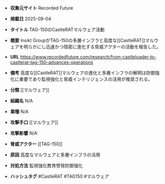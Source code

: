 - **収集元サイト**
Recorded Future

- **掲載日**
2025-09-04

- **タイトル**
TAG-150のCastleRATマルウェア活動

- **概要**
Insikt GroupがTAG-150の多層インフラと高度な[[CastleRAT]]マルウェアを明らかにし迅速かつ隠密に進化する脅威アクターの活動を報告した。

- **URL**
https://www.recordedfuture.com/research/from-castleloader-to-castlerat-tag-150-advances-operations

- **備考**
高度な[[CastleRAT]]マルウェアの進化と多層インフラの解明は防御強化に重要であり監視強化と脅威インテリジェンスの活用が推奨される。

- **分類**
[[マルウェア]]

- **組織名**
N/A

- **業種**
N/A

- **攻撃手口**
[[マルウェア]]

- **攻撃影響**
N/A

- **脅威アクター**
[[TAG-150]]

- **原因**
高度なマルウェアと多層インフラの活用

- **対処方法**
監視強化教育啓発防御強化

- **ハッシュタグ**
#CastleRAT #TAG150 #マルウェア
